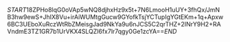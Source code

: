 $START$18ZPHo8lqG0oVAp5wNQ8djhxHz9x5t+7N6LmooH1uUY+3fhQx/JmNB3hw9ewS+JhIX8Vu+irAiWUMtgGucw9GYofkTsjYCTupIgYGtEKm+1q+Apxw6BC3UEboXuRczWtRbZMeisgJad9NkYa9u6nJCS5C2qrTHZ+2INrY9H2+RAVndmE3TZ1GR7b1UrVKX4SLQZl6fx7lr7qgy0Ge1zcYA==$END$